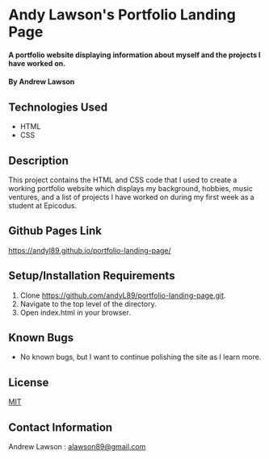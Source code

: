 # Andy Lawson's Portfolio Landing Page

#### A portfolio website displaying information about myself and the projects I have worked on.

#### By **Andrew Lawson**

## Technologies Used

* HTML
* CSS

## Description

This project contains the HTML and CSS code that I used to create a working portfolio website which displays my background, hobbies, music ventures, and a list of projects I have worked on during my first week as a student at Epicodus.

## Github Pages Link

https://andyl89.github.io/portfolio-landing-page/

## Setup/Installation Requirements

1. Clone https://github.com/andyL89/portfolio-landing-page.git.
2. Navigate to the top level of the directory.
3. Open index.html in your browser.

## Known Bugs

* No known bugs, but I want to continue polishing the site as I learn more.

## License

[MIT](LICENSE.txt)

## Contact Information

Andrew Lawson : alawson89@gmail.com